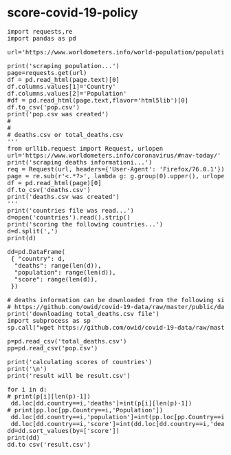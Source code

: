 # score-covid-19-policy
<pre>
import requests,re
import pandas as pd

url='https://www.worldometers.info/world-population/population-by-country/'

print('scraping population...')
page=requests.get(url)
df = pd.read_html(page.text)[0]
df.columns.values[1]='Country'
df.columns.values[2]='Population'
#df = pd.read_html(page.text,flavor='html5lib')[0]
df.to_csv('pop.csv')
print('pop.csv was created')
#
#
# deaths.csv or total_deaths.csv
'''
from urllib.request import Request, urlopen
url='https://www.worldometers.info/coronavirus/#nav-today/'
print('scraping deaths informationi...')
req = Request(url, headers={'User-Agent': 'Firefox/76.0.1'})
page = re.sub(r'<.*?>', lambda g: g.group(0).upper(), urlopen(req).read().decode('utf-8') )
df = pd.read_html(page)[0]
df.to_csv('deaths.csv')
print('deaths.csv was created')
'''
print('countries file was read...')
d=open('countries').read().strip()
print('scoring the following countries...')
d=d.split(',')
print(d)

dd=pd.DataFrame(
 { "country": d,
  "deaths": range(len(d)),
  "population": range(len(d)),
  "score": range(len(d)),
 })

# deaths information can be downloaded from the following site:
# https://github.com/owid/covid-19-data/raw/master/public/data/jhu/total_deaths.csv
print('downloading total_deaths.csv file')
import subprocess as sp
sp.call("wget https://github.com/owid/covid-19-data/raw/master/public/data/jhu/total_deaths.csv",shell=True)

p=pd.read_csv('total_deaths.csv')
pp=pd.read_csv('pop.csv')

print('calculating scores of countries')
print('\n')
print('result will be result.csv')

for i in d:
# print(p[i][len(p)-1])
 dd.loc[dd.country==i,'deaths']=int(p[i][len(p)-1])
# print(pp.loc[pp.Country==i,'Population'])
 dd.loc[dd.country==i,'population']=int(pp.loc[pp.Country==i,'Population']/1000000)
 dd.loc[dd.country==i,'score']=int(dd.loc[dd.country==i,'deaths']/dd.loc[dd.country==i,'population'])
dd=dd.sort_values(by=['score'])
print(dd)
dd.to_csv('result.csv')
</pre>
